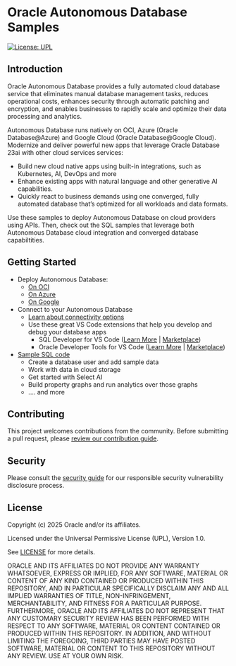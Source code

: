 # Oracle Autonomous Database Samples

[![License: UPL](https://img.shields.io/badge/license-UPL-green)](https://img.shields.io/badge/license-UPL-green) 

## Introduction
Oracle Autonomous Database provides a fully automated cloud database service that eliminates manual database management tasks, reduces operational costs, enhances security through automatic patching and encryption, and enables businesses to rapidly scale and optimize their data processing and analytics. 

Autonomous Database runs natively on OCI, Azure (Oracle Database@Azure) and Google Cloud (Oracle Database@Google Cloud). Modernize and deliver powerful new apps that leverage Oracle Database 23ai with other cloud services services:
* Build new cloud native apps using built-in integrations, such as Kubernetes, AI, DevOps and more
* Enhance existing apps with natural language and other generative AI capabilities.
* Quickly react to business demands using one converged, fully automated database that’s optimized for all workloads and data formats.

Use these samples to deploy Autonomous Database on cloud providers using APIs. Then, check out the SQL samples that leverage both Autonomous Database cloud integration and converged database capabiltities.

## Getting Started
* Deploy Autonomous Database: 
    * [On OCI](./multicloud/oci-cli/README.md) 
    * [On Azure](./multicloud/azure-cli/README.md)
    * [On Google](./multicloud/gcloud-cli/README.md)
* Connect to your Autonomous Database
    * [Learn about connectivity options](https://docs.oracle.com/en/cloud/paas/autonomous-database/serverless/adbsb/connect-preparing.html)
    * Use these great VS Code extensions that help you develop and debug your database apps
        * SQL Developer for VS Code ([Learn More](https://www.oracle.com/database/sqldeveloper/vscode/) | [Marketplace](https://marketplace.visualstudio.com/items?itemName=Oracle.sql-developer))
        * Oracle Developer Tools for VS Code  ([Learn More](https://docs.oracle.com/en/database/oracle/developer-tools-for-vscode/getting-started/gettingstarted.html) | [Marketplace](https://marketplace.visualstudio.com/items?itemName=Oracle.oracledevtools))
* [Sample SQL code](./sql/README.md)
    * Create a database user and add sample data
    * Work with data in cloud storage
    * Get started with Select AI
    * Build property graphs and run analytics over those graphs
    * .... and more

<!--

### Prerequisites
MISSING

## Notes/Issues
MISSING

## URLs
* Nothing at this time

-->

## Contributing
<!-- If your project has specific contribution requirements, update the
    CONTRIBUTING.md file to ensure those requirements are clearly explained. -->

This project welcomes contributions from the community. Before submitting a pull
request, please [review our contribution guide](./CONTRIBUTING.md).

## Security

Please consult the [security guide](./SECURITY.md) for our responsible security
vulnerability disclosure process.

## License
Copyright (c) 2025 Oracle and/or its affiliates.

Licensed under the Universal Permissive License (UPL), Version 1.0.

See [LICENSE](LICENSE.txt) for more details.

ORACLE AND ITS AFFILIATES DO NOT PROVIDE ANY WARRANTY WHATSOEVER, EXPRESS OR IMPLIED, FOR ANY SOFTWARE, MATERIAL OR CONTENT OF ANY KIND CONTAINED OR PRODUCED WITHIN THIS REPOSITORY, AND IN PARTICULAR SPECIFICALLY DISCLAIM ANY AND ALL IMPLIED WARRANTIES OF TITLE, NON-INFRINGEMENT, MERCHANTABILITY, AND FITNESS FOR A PARTICULAR PURPOSE.  FURTHERMORE, ORACLE AND ITS AFFILIATES DO NOT REPRESENT THAT ANY CUSTOMARY SECURITY REVIEW HAS BEEN PERFORMED WITH RESPECT TO ANY SOFTWARE, MATERIAL OR CONTENT CONTAINED OR PRODUCED WITHIN THIS REPOSITORY. IN ADDITION, AND WITHOUT LIMITING THE FOREGOING, THIRD PARTIES MAY HAVE POSTED SOFTWARE, MATERIAL OR CONTENT TO THIS REPOSITORY WITHOUT ANY REVIEW. USE AT YOUR OWN RISK. 
